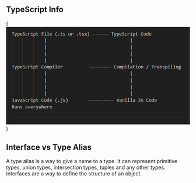 ## TypeScript Info

(![TypeScript Info](./public/ts-info.png))

## Interface vs Type Alias

A type alias is a way to give a name to a type. It can represent primitive types, union types, intersection types, tuples and any other types.
Interfaces are a way to define the structure of an object.
